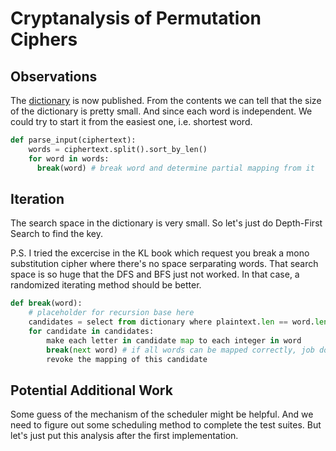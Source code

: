 # Cryptanalysis of Permutation Ciphers

## Observations

The [dictionary](resources/plaintext_dictionary.txt) is now published. From the contents we can tell
that the size of the dictionary is pretty small. And since each word is independent. We could try to
start it from the easiest one, i.e. shortest word.

``` python
def parse_input(ciphertext):
    words = ciphertext.split().sort_by_len()
    for word in words:
      break(word) # break word and determine partial mapping from it
```

## Iteration
The search space in the dictionary is very small. So let's just do Depth-First Search to find the key.

P.S. I tried the excercise in the KL book which request you break a mono substitution cipher where there's
no space serparating words. That search space is so huge that the DFS and BFS just not worked. In that case,
a randomized iterating method should be better.

``` python
def break(word):
    # placeholder for recursion base here
    candidates = select from dictionary where plaintext.len == word.len
    for candidate in candidates:
        make each letter in candidate map to each integer in word
        break(next word) # if all words can be mapped correctly, job done; otherwise trace back to this for loop
        revoke the mapping of this candidate
```

## Potential Additional Work
Some guess of the mechanism of the scheduler might be helpful. And we need to figure out some scheduling method
to complete the test suites. But let's just put this analysis after the first implementation.
